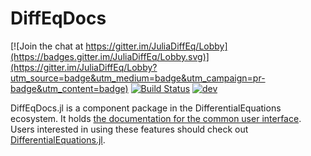 # DiffEqDocs

[![Join the chat at https://gitter.im/JuliaDiffEq/Lobby](https://badges.gitter.im/JuliaDiffEq/Lobby.svg)](https://gitter.im/JuliaDiffEq/Lobby?utm_source=badge&utm_medium=badge&utm_campaign=pr-badge&utm_content=badge)
[![Build Status](https://travis-ci.org/JuliaDiffEq/DiffEqDocs.jl.svg?branch=master)](https://travis-ci.org/JuliaDiffEq/DiffEqDocs.jl)
[![dev](https://img.shields.io/badge/docs-dev-blue.svg)](http://docs.juliadiffeq.org/dev/)

DiffEqDocs.jl is a component package in the DifferentialEquations ecosystem. It holds [the documentation for the common user interface](http://docs.juliadiffeq.org/dev/). Users interested in using
these features should check out [DifferentialEquations.jl](https://github.com/JuliaDiffEq/DifferentialEquations.jl).
